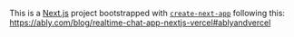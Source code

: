 This is a [Next.js](https://nextjs.org/) project bootstrapped with [`create-next-app`](https://github.com/vercel/next.js/tree/canary/packages/create-next-app) following this: https://ably.com/blog/realtime-chat-app-nextjs-vercel#ablyandvercel